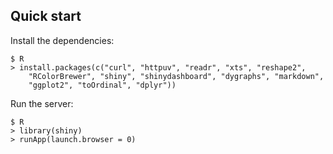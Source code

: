 ## Quick start

Install the dependencies:

```
$ R
> install.packages(c("curl", "httpuv", "readr", "xts", "reshape2",
    "RColorBrewer", "shiny", "shinydashboard", "dygraphs", "markdown",
    "ggplot2", "toOrdinal", "dplyr"))
```

Run the server:

```
$ R
> library(shiny)
> runApp(launch.browser = 0)
```

